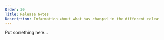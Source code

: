 ```yaml
---
Order: 30
Title: Release Notes
Description: Information about what has changed in the different releases of Chocolatey GUI
---
```


Put something here...